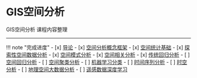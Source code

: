 # GIS空间分析

GIS空间分析 课程内容整理  

---

!!! note "完成进度"
    - [x] [导论](1_introduction.md)
    - [x] [空间分析概念框架](2_concepts.md)
    - [x] [空间统计基础](3_basis4SpaSta.md)
    - [x] [探索性空间数据分析](4_ESDA.md)
    - [x] [空间模式分析](5_SpaPattern.md)
    - [x] [空间相关分析](6_SpaCorr.md)
    - [x] [传统回归分析](7_GeoRegression.md)
    - [ ] [空间回归分析](8_SpaRegression.md)
    - [ ] [空间聚类分析](9_SpaCluster.md)
    - [ ] [机器学习分类](10_MLClass.md)
    - [ ] [时间序列分析](11_SpaTempo.md)
    - [ ] [时空分析](12_GeoBigData.md)
    - [ ] [地理空间大数据分析](13_TimeSeries.md)
    - [ ] [遥感数据深度学习](14_DeepLearning.md)